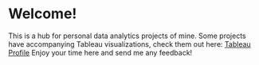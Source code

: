 # Welcome!
This is a hub for personal data analytics projects of mine.
Some projects have accompanying Tableau visualizations, check them out here: [Tableau Profile](https://public.tableau.com/app/profile/kevin.de.la.rosa/vizzes)
Enjoy your time here and send me any feedback!
